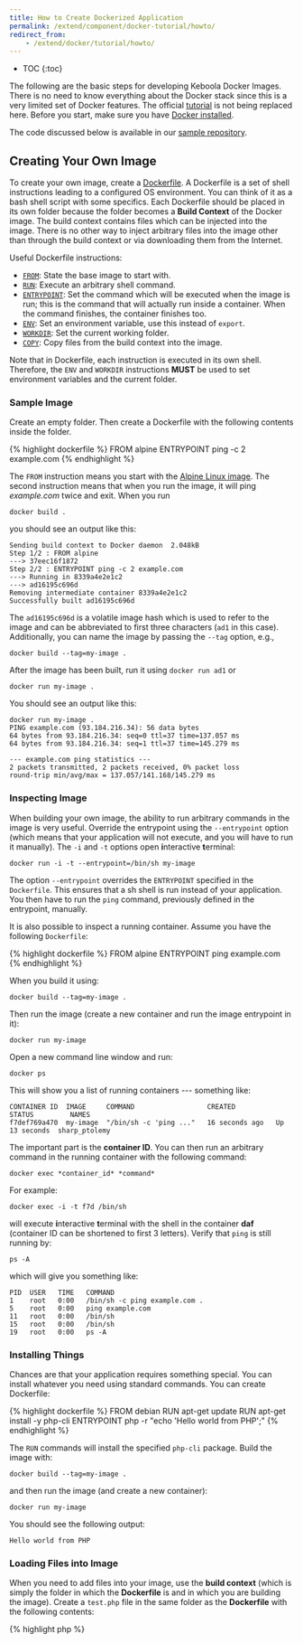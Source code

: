 ```yaml
---
title: How to Create Dockerized Application
permalink: /extend/component/docker-tutorial/howto/
redirect_from:
    - /extend/docker/tutorial/howto/
---
```


* TOC
{:toc}

The following are the basic steps for developing Keboola Docker Images. There is no need to know everything about the
Docker stack since this is a very limited set of Docker features.
The official [tutorial](https://docs.docker.com/get-started/) is not being replaced here.
Before you start, make sure you have [Docker installed](/extend/component/docker-tutorial/setup/).

The code discussed below is available in our [sample repository](https://github.com/keboola/docs-docker-example-image).

## Creating Your Own Image
To create your own image, create a [Dockerfile](https://docs.docker.com/engine/reference/builder/).
A Dockerfile is a set of shell instructions leading to a configured OS environment. You can think of it as a
bash shell script with some specifics. Each Dockerfile should be placed in its own folder because the folder
becomes a **Build Context** of the Docker image. The build context contains files which can be injected into the
image. There is no other way to inject arbitrary files into the image other than through the build
context or via downloading them from the Internet.

Useful Dockerfile instructions:

- [`FROM`](https://docs.docker.com/engine/reference/builder/#from): State the base image to start with.
- [`RUN`](https://docs.docker.com/engine/reference/builder/#run): Execute an arbitrary shell command.
- [`ENTRYPOINT`](https://docs.docker.com/engine/reference/builder/#entrypoint): Set the command which
will be executed when the image is run; this is the command that will actually run inside a container.
When the command finishes, the container finishes too.
- [`ENV`](https://docs.docker.com/engine/reference/builder/#env): Set an environment variable, use this instead of `export`.
- [`WORKDIR`](https://docs.docker.com/engine/reference/builder/#workdir): Set the current working folder.
- [`COPY`](https://docs.docker.com/engine/reference/builder/#copy): Copy files from the build context into the image.

Note that in Dockerfile, each instruction is executed in its own shell. Therefore, the
`ENV` and `WORKDIR` instructions **MUST** be used to set environment variables and the current folder.

### Sample Image
Create an empty folder. Then create a Dockerfile with the following contents inside the folder.

{% highlight dockerfile %}
FROM alpine
ENTRYPOINT ping -c 2 example.com
{% endhighlight %}

The `FROM` instruction means you start with the [Alpine Linux image](https://hub.docker.com/_/alpine/).
The second instruction means that when you run the image, it will ping _example.com_ twice and exit.
When you run

    docker build .

you should see an output like this:

    Sending build context to Docker daemon  2.048kB
    Step 1/2 : FROM alpine
    ---> 37eec16f1872
    Step 2/2 : ENTRYPOINT ping -c 2 example.com
    ---> Running in 8339a4e2e1c2
    ---> ad16195c696d
    Removing intermediate container 8339a4e2e1c2
    Successfully built ad16195c696d

The `ad16195c696d` is a volatile image hash which is used to refer to the image and can be abbreviated to first three
characters (`ad1` in this case).
Additionally, you can name the image by passing the `--tag` option, e.g.,

    docker build --tag=my-image .

After the image has been built, run it using `docker run ad1` or

    docker run my-image .

You should see an output like this:

    docker run my-image .
    PING example.com (93.184.216.34): 56 data bytes
    64 bytes from 93.184.216.34: seq=0 ttl=37 time=137.057 ms
    64 bytes from 93.184.216.34: seq=1 ttl=37 time=145.279 ms

    --- example.com ping statistics ---
    2 packets transmitted, 2 packets received, 0% packet loss
    round-trip min/avg/max = 137.057/141.168/145.279 ms

### Inspecting Image
When building your own image, the ability to run arbitrary commands in the image is very useful. Override the entrypoint using the `--entrypoint`
option (which means that your application will not execute, and you will have to run it manually). The `-i` and `-t`
options open **i**nteractive **t**erminal:

    docker run -i -t --entrypoint=/bin/sh my-image

The option `--entrypoint` overrides the `ENTRYPOINT` specified in the `Dockerfile`. This ensures that a
sh shell is run instead of your application. You then have to run the `ping` command, previously defined in the entrypoint, manually.

It is also possible to inspect a running container. Assume you have the following `Dockerfile`:

{% highlight dockerfile %}
FROM alpine
ENTRYPOINT ping example.com
{% endhighlight %}

When you build it using:

    docker build --tag=my-image .

Then run the image (create a new container and run the image entrypoint in it):

    docker run my-image

Open a new command line window and run:

    docker ps

This will show you a list of running containers --- something like:

    CONTAINER ID  IMAGE     COMMAND                  CREATED          STATUS         NAMES
    f7def769a470  my-image  "/bin/sh -c 'ping ..."   16 seconds ago   Up 13 seconds  sharp_ptolemy

The important part is the **container ID**. You can then run an arbitrary command in the running container with
the following command:

    docker exec *container_id* *command*

For example:

    docker exec -i -t f7d /bin/sh

will execute **i**nteractive **t**erminal with the shell in the container **daf** (container ID can
be shortened to first 3 letters). Verify that `ping` is still running by:

    ps -A

which will give you something like:

    PID  USER   TIME   COMMAND
    1    root   0:00   /bin/sh -c ping example.com .
    5    root   0:00   ping example.com
    11   root   0:00   /bin/sh
    15   root   0:00   /bin/sh
    19   root   0:00   ps -A

### Installing Things
Chances are that your application requires something special. You can install whatever you need
using standard commands. You can create Dockerfile:

{% highlight dockerfile %}
FROM debian
RUN apt-get update
RUN apt-get install -y php-cli
ENTRYPOINT php -r "echo 'Hello world from PHP';"
{% endhighlight %}

The `RUN` commands will install the specified `php-cli` package. Build the image with:

    docker build --tag=my-image .

and then run the image (and create a new container):

    docker run my-image

You should see the following output:

    Hello world from PHP


### Loading Files into Image
When you need to add files into your image, use the **build context** (which is simply
the folder in which the **Dockerfile** is and in which you are building the image). Create a `test.php`
file in the same folder as the **Dockerfile** with the following contents:

{% highlight php %}
<?php

echo "Hello world from PHP file";
{% endhighlight %}

Then change the Dockerfile to:

{% highlight dockerfile %}
FROM debian
RUN apt-get update
RUN apt-get install -y php-cli
COPY . /code/
ENTRYPOINT php /code/test.php
{% endhighlight %}

The `COPY` command copies the entire contents of the folder with Dockerfile into the `/code/`
folder inside the image. The `ENTRYPOINT` command then simply executes the file when the image
is run. When you `docker build` and `docker run` the image, you will receive:

    Hello world from PHP file

## Dockerfile Gotchas
- Make absolutely sure that the **Dockerfile** script requires no interaction.
- Each Dockerfile instruction runs in its own shell, and there is no state maintained between them.
This means that, for instance, having `RUN export foo=bar` makes no sense. Use `ENV foo=bar` instruction
to create environment variables.
- When you look at the [existing Dockerfiles](https://github.com/keboola/docker-custom-python/blob/master/Dockerfile),
you will realize that commands are squashed together
to a [single instruction](https://github.com/keboola/docker-custom-python/blob/master/Dockerfile#L6). This is
because each instruction creates a **layer** and there is a limited number of layers (layers are counted for the base
images too). However, this approach makes debugging more complicated. So, you better start with having

{% highlight dockerfile %}
RUN instruction1
RUN instruction2
{% endhighlight %}

and only once you are sure the image builds correctly and you are happy with the result, change this to:

{% highlight dockerfile %}
RUN instruction1 \
    && instruction2
{% endhighlight %}

- When you refer to files on the Internet, make sure they are available publicly, so that the image can be
rebuilt by a Docker registry.
- Be careful about storing private things in the image (like credentials or keys); they will remain in
the image unless you delete them.
- Be sure to delete temporary files, as they bloat the image. That's why we add `rm -rf /var/lib/apt/lists/*` everywhere.
- Consult
the [Dockerfile Best Practices](https://docs.docker.com/engine/userguide/eng-image/dockerfile_best-practices/)
for more detailed information.

Now that you are able to create dockerized applications, get yourself familiar with the
[Docker registry](/extend/component/docker-tutorial/registry/).
